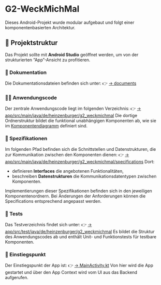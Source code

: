 # G2-WeckMichMal

Dieses Android-Projekt wurde modular aufgebaut und folgt einer komponentenbasierten Architektur.

## 📁 Projektstruktur

Das Projekt sollte mit **Android Studio** geöffnet werden, um von der strukturierten “App”-Ansicht zu profitieren.

### 🧾 Dokumentation

Die Dokumentationsdateien befinden sich unter:
👉 [→ documents](./documents)
### 🧑‍💻 Anwendungscode

Der zentrale Anwendungscode liegt im folgenden Verzeichnis:
👉 [→ app/src/main/java/de/heinzenburger/g2\_weckmichmal](./app/src/main/java/de/heinzenburger/g2_weckmichmal)
Die dortige Ordnerstruktur bildet die funktional unabhängigen Komponenten ab, wie sie im [Komponentendiagramm](https://gitlab.com/dhbw-se/se-tinf23b2/G2-WeckMichMal/g2-weckmichmal/-/wikis/home/Architektur/Komponentendiagramm) definiert sind.

### 📐 Spezifikationen

Im folgenden Pfad befinden sich die Schnittstellen und Datenstrukturen, die zur Kommunikation zwischen den Komponenten dienen:
👉 [→ app/src/main/java/de/heinzenburger/g2\_weckmichmal/specifications](./app/src/main/java/de/heinzenburger/g2_weckmichmal/specifications)
Dort:
* definieren **Interfaces** die angebotenen Funktionalitäten,
* beschreiben **Datenstrukturen** die Kommunikationsdatentypen zwischen Komponenten.

Implementierungen dieser Spezifikationen befinden sich in den jeweiligen Komponentenordnern. Bei Änderungen der Anforderungen können die Specifications entsprechend angepasst werden.

### 🧪 Tests

Das Testverzeichnis findet sich unter:
👉 [→ app/src/test/java/de/heinzenburger/g2\_weckmichmal](./app/src/test/java/de/heinzenburger/g2_weckmichmal)
Es bildet die Struktur des Anwendungscodes ab und enthält Unit- und Funktionstests für testbare Komponenten.

### 🚀 Einstiegspunkt

Der Einstiegspunkt der App ist:
👉 [→ MainActivity.kt](./app/src/main/java/de/heinzenburger/g2_weckmichmal/MainActivity.kt)
Von hier wird die App gestartet und über den App Context wird vom UI aus das Backend aufgerufen.
